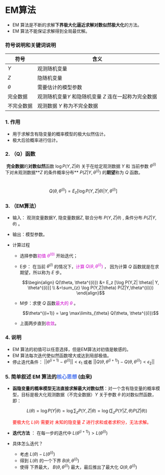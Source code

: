 # EM算法

- EM 算法是不断的求解**下界极大化逼近求解对数似然极大化**的方法。
- EM 算法不能保证求解得到全局最优解。

### 符号说明和关键词说明

|符号 |含义|
|----|----|
|$Y$| 观测随机变量|
|$Z$| 隐随机变量|
|$\theta$| 需要估计的模型参数|
|完全数据| 观测随机变量$Y$ 和隐随机变量 $Z$ 连在一起称为完全数据 |
|不完全数据| 观测数据 $Y$ 称为不完全数据 |

### 1. 作用

- 用于求解含有隐变量的概率模型的极大似然估计。
- 极大后验概率进行估计。

### 2. （Q）函数

​	**完全数据**的**对数似然**函数 $\log P(Y, Z|\theta)$ 关于在给定观测数据 $Y$ 和 当前参数 $\theta^{(i)}$ 下对未观测数据**$Z$ 的条件概率分布** $P(Z|Y, \theta^{(i)})$ 的**期望**称为 $Q$ 函数。

​	$$Q(\theta, \theta^{(i)}) = E_z [\log P(Y,Z|\theta) |Y, \theta^{(i)}]$$

### 3. （EM算法）

- 输入： 观测变量数据$Y$,  隐变量数据$Z$, 联合分布 $P(Y,Z |\theta)$ , 条件分布 $P(Z|Y, \theta)$ 。

- 输出：模型参数。

- 计算过程

  - 选择参数<font color=#CD00CD>初值 $\theta^{(0)}$  </font>开始迭代；

  - E步： 在当前 $\theta^{(i)}$ 的情况下，<font color=#CD00CD>计算 $Q(\theta, \theta^{(i)})$</font> ， 因为计算 $Q$ 函数就是在求期望，所以称为 $E$ 步。

    $$\begin{align} Q(\theta, \theta^{(i)}) &= E_z [\log P(Y,Z| \theta)| Y, \theta^{(i)}] \\ &=\sum_{z} \log P(Y,Z|\theta) P(Z|Y,\theta^{(i)}) \end{align}​$$ 

  - M步：求使 $Q$ 函数<font color=#CD00CD>最大的 $\theta$</font> 。 

    $$\theta^{(i+1)} = \arg \max\limits_{\theta} Q(\theta, \theta^{(i)})$$

  - 上面两步直到<font color=#CD00CD>收敛</font>。

### 4. 说明

- EM  算法的初值可以任意选择，但是EM算法对初值是敏感的。
- EM 算法每次迭代使似然函数增大或达到局部极值。
- 停止迭代条件： $||\theta^{(i+1)} - \theta^{(i)} || < \epsilon_1$ 或者 $|| Q(\theta, \theta^{(i+1)}) - Q(\theta, \theta^{(i)}) < \epsilon_2||$

### 5. 简单叙述 EM 算法的<font color=436EEE>核心思想</font> (由来)

- **函隐变量的概率模型无法直接求解最大对数似然**：对一个含有隐变量的概率模型，目标是极大化观测数据（不完全数据）$Y$ 关于参数 $\theta$ 的对数似然函数，即：

  $$L(\theta) = \log P(Y|\theta) = \log \sum_z P(Y,Z | \theta) = \log ( \sum_z P(Y|Z, \theta) P(Z|\theta))​$$

  <font color=red>要极大化 $L(\theta)$ 需要对 未知的隐变量 $Z$ 进行求和或者求积分，无法求解。</font>

- **迭代方法** ： 在每一步的迭代中 $L (\theta^{(i+1)}) > L(\theta^{(i)})$ 

- 具体怎么迭代？

  - 考虑 $L(\theta) - L(\theta^{(i)})$ 
  - 得到  $L(\theta)$ 的一个下界 $B(\theta, \theta^{(i)})$
  - 使得 下界最大， $B(\theta, \theta^{(i )})$ 最大，最后推出了最大化 $Q(\theta, \theta^{(i)})$

